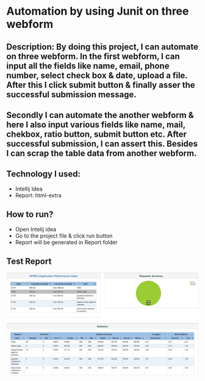 # Automation by using Junit on three webform
## Description: By doing this project, I can automate on three webform. In the first webform, I can input all the fields like name, email, phone number, select check box & date, upload a file. After this I click submit button & finally asser the successful submission message.
## Secondly I can automate the another webform & here I also input various fields like name, mail, chekbox, ratio button, submit button etc. After successful submission, I can assert this. Besides I can scrap the table data from another webform.

## Technology I used:
- Intellij Idea
- Report: html-extra

## How to run?
- Open Intelij idea
- Go to the project file & click run button  
- Report will be generated in Report folder

 ## Test Report

![image alt](https://github.com/hasiroy879/Transaction_API_On_Jmeter/blob/main/Transaction.PNG?raw=true)
